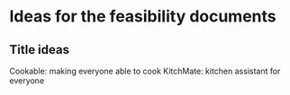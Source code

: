 # Ideas for the feasibility documents

## Title ideas

Cookable: making everyone able to cook
KitchMate: kitchen assistant for everyone
